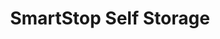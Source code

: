 ---
title: "SmartStop Self Storage"
url: /henderson/smartstop-self-storage-south-racetrack-road/
shop: doityourself
---